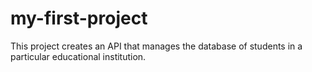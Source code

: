 # my-first-project
This project creates an API that manages the database of students in a particular educational institution.

